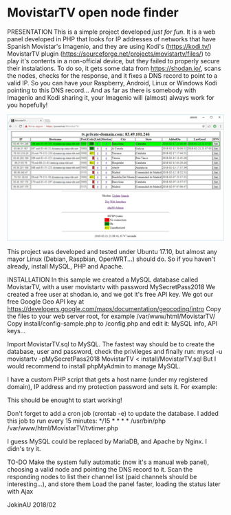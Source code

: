 # MovistarTV open node finder
PRESENTATION
This is a simple project developed *just for fun*. It is a web panel developed in PHP that looks for IP addresses of networks that have Spanish Movistar's Imagenio, and they are using Kodi's (https://kodi.tv/) MovistarTV plugin (https://sourceforge.net/projects/movistartv/files/) to play it's contents in a non-official device, but they failed to properly secure their instalations.
To do so, it gets some data from https://shodan.io/, scans the nodes, checks for the response, and it fixes a DNS record to point to a valid IP.
So you can have your Raspberry, Android, Linux or Windows Kodi pointing to this DNS record... And as far as there is somebody with Imagenio and Kodi sharing it, your Imagenio will (almost) always work for you hopefully!

![Alt text](/install/MovistarTV.jpg?raw=true "MovistarTV")

This project was developed and tested under Ubuntu 17.10, but almost any mayor Linux (Debian, Raspbian, OpenWRT...) should do.
So if you haven't already, install MySQL, PHP and Apache.

INSTALLATION
In this sample we created a MySQL database called MovistarTV, with a user movistartv with password MySecretPass2018
We created a free user at shodan.io, and we got it's free API key.
We got our free Google Geo API key at https://developers.google.com/maps/documentation/geocoding/intro
Copy the files to your web server root, for example /var/www/html/MovistarTV/
Copy install/config-sample.php to <parent-dir>/config.php and edit it: MySQL info, API keys...

Import MovistarTV.sql to MySQL. The fastest way should be to create the database, user and password, check the privileges and finally run:
mysql -u movistartv -pMySecretPass2018 MovistarTV < install/MovistarTV.sql
But I would recommend to install phpMyAdmin to manage MySQL.

I have a custom PHP script that gets a host name (under my registered domain), IP address and my protection password and sets it. For example:

This should be enought to start working!


Don't forget to add a cron job (crontab -e) to update the database. I added this job to run every 15 minutes:
*/15 * * * * /usr/bin/php /var/www/html/MovistarTV/tvtimer.php

I guess MySQL could be replaced by MariaDB, and Apache by Nginx. I didn's try it.

TO-DO
Make the system fully automatic (now it's a manual web panel), choosing a valid node and pointing the DNS record to it.
Scan the responding nodes to list their channel list (paid channels should be interesting...), and store them
Load the panel faster, loading the status later with Ajax

JokinAU 2018/02
